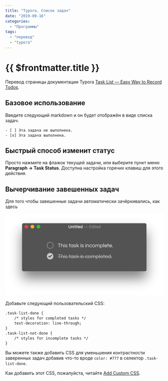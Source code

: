```yaml
---
title: "Typora. Список задач"
date: "2019-09-16"
categories: 
  - "Программы"
tags: 
  - "перевод"
  - "typora"
---
```


# {{ $frontmatter.title }}

Перевод страницы документации Typora [Task List — Easy Way to Record Todos](https://support.typora.io/Task-List/).

## Базовое использование

Введите следующий markdown и он будет отображён в виде списка задач.

```
- [ ] Эта задача не выполнена.
- [x] Эта задача выполнена.
```

## Быстрый способ изменит статус

Просто нажмите на флажок текущей задачи, или выберите пункт меню **Paragraph → Task Status**. Доступна настройка горячих клавиш для этого действия.

## Вычерчивание завешенных задач

Для того чтобы завешенные задачи автоматически зачёркивались, как здесь

![Список задач в Typora](images/typora_task_list.png)

Добавьте следующий пользовательский CSS:

```
.task-list-done {
    /* styles for completed tasks */
    text-decoration: line-through;
}
.task-list-not-done {
    /* styles for incomplete tasks */
}
```

Вы можете также добавить CSS для уменьшения контрастности заверенных задач добавив что-то вроде `color: #777` в селектор `.task-list-done`.

Как добавить этот CSS, пожалуйста, читайте [Add Custom CSS](https://support.typora.io/Add-Custom-CSS/).
